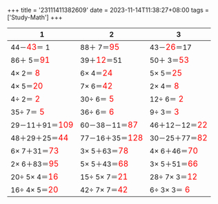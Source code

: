 +++ 
title = '23111411382609' 
date = 2023-11-14T11:38:27+08:00 
tags = ['Study-Math'] 
+++ 

1 | 2 | 3 
-- | -- | -- 
44－<font color=red size=4>43</font>＝ 1 | 88＋ 7＝<font color=red size=4>95</font> | 43－<font color=red size=4>26</font>＝17 
86＋ 5＝<font color=red size=4>91</font> | 39＋<font color=red size=4>12</font>＝51 | 50＋ 3＝<font color=red size=4>53</font> 
 4× 2＝<font color=red size=4> 8</font> |  6× 4＝<font color=red size=4>24</font> |  5× 5＝<font color=red size=4>25</font> 
 4× 5＝<font color=red size=4>20</font> |  7× 6＝<font color=red size=4>42</font> |  2× 4＝<font color=red size=4> 8</font> 
 4÷ 2＝<font color=red size=4> 2</font> | 30÷ 6＝<font color=red size=4> 5</font> | 12÷ 6＝<font color=red size=4> 2</font> 
35÷ 7＝<font color=red size=4> 5</font> | 36÷ 6＝<font color=red size=4> 6</font> |  9÷ 3＝<font color=red size=4> 3</font> 
29－11＋91＝<font color=red size=4>109</font> | 60－38－11＝<font color=red size=4>87</font> | 46＋12－12＝<font color=red size=4>22</font> 
48＋29＋25＝<font color=red size=4>44</font> | 77－16＋35＝<font color=red size=4>128</font> | 30－25＋77＝<font color=red size=4>82</font> 
 6× 7＋31＝<font color=red size=4>73</font> |  3× 5＋63＝<font color=red size=4>78</font> |  4× 6＋46＝<font color=red size=4>70</font> 
 2× 6＋83＝<font color=red size=4>95</font> |  5× 5＋43＝<font color=red size=4>68</font> |  3× 5＋51＝<font color=red size=4>66</font> 
20÷ 5× 4＝<font color=red size=4>16</font> | 15÷ 5× 7＝<font color=red size=4>21</font> | 28÷ 7× 3＝<font color=red size=4>12</font> 
16÷ 4× 5＝<font color=red size=4>20</font> | 42÷ 7× 7＝<font color=red size=4>42</font> |  6÷ 3× 3＝<font color=red size=4> 6</font> 

